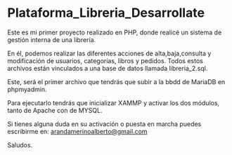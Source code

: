 # Plataforma_Libreria_Desarrollate

Este es mi primer proyecto realizado en PHP, donde realicé un sistema de gestión interna de una librería.

En él, podemos realizar las diferentes acciones de alta,baja,consulta y modificación de usuarios, categorías, libros y pedidos.
Todos estos archivos están vinculados a una base de datos llamada libreria_2.sql.

Este, será el primer archivo que tendrás que subir a la bbdd de MariaDB en phpmyadmin.

Para ejecutarlo tendrás que inicializar XAMMP y activar los dos módulos, tanto de Apache con de MYSQL.

Si tienes alguna duda en su activación o puesta en marcha puedes escribirme en: arandamerinoalberto@gmail.com

Saludos.
